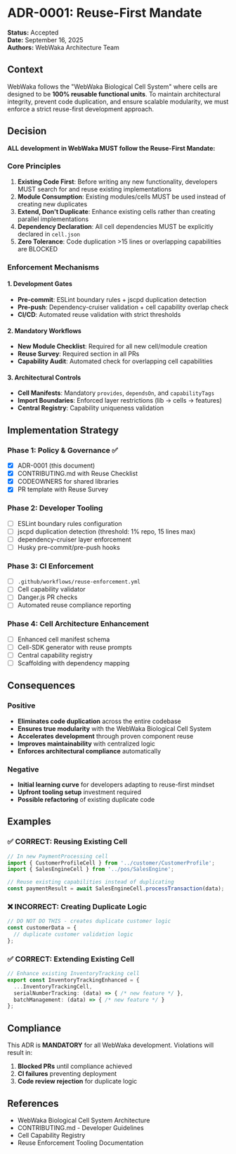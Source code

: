 # ADR-0001: Reuse-First Mandate

**Status:** Accepted  
**Date:** September 16, 2025  
**Authors:** WebWaka Architecture Team  

## Context

WebWaka follows the "WebWaka Biological Cell System" where cells are designed to be **100% reusable functional units**. To maintain architectural integrity, prevent code duplication, and ensure scalable modularity, we must enforce a strict reuse-first development approach.

## Decision

**ALL development in WebWaka MUST follow the Reuse-First Mandate:**

### Core Principles

1. **Existing Code First**: Before writing any new functionality, developers MUST search for and reuse existing implementations
2. **Module Consumption**: Existing modules/cells MUST be used instead of creating new duplicates
3. **Extend, Don't Duplicate**: Enhance existing cells rather than creating parallel implementations
4. **Dependency Declaration**: All cell dependencies MUST be explicitly declared in `cell.json`
5. **Zero Tolerance**: Code duplication >15 lines or overlapping capabilities are BLOCKED

### Enforcement Mechanisms

#### 1. Development Gates
- **Pre-commit**: ESLint boundary rules + jscpd duplication detection
- **Pre-push**: Dependency-cruiser validation + cell capability overlap check
- **CI/CD**: Automated reuse validation with strict thresholds

#### 2. Mandatory Workflows
- **New Module Checklist**: Required for all new cell/module creation
- **Reuse Survey**: Required section in all PRs
- **Capability Audit**: Automated check for overlapping cell capabilities

#### 3. Architectural Controls
- **Cell Manifests**: Mandatory `provides`, `dependsOn`, and `capabilityTags`
- **Import Boundaries**: Enforced layer restrictions (lib → cells → features)
- **Central Registry**: Capability uniqueness validation

## Implementation Strategy

### Phase 1: Policy & Governance ✅
- [x] ADR-0001 (this document)
- [x] CONTRIBUTING.md with Reuse Checklist
- [x] CODEOWNERS for shared libraries
- [x] PR template with Reuse Survey

### Phase 2: Developer Tooling
- [ ] ESLint boundary rules configuration
- [ ] jscpd duplication detection (threshold: 1% repo, 15 lines max)
- [ ] dependency-cruiser layer enforcement
- [ ] Husky pre-commit/pre-push hooks

### Phase 3: CI Enforcement
- [ ] `.github/workflows/reuse-enforcement.yml`
- [ ] Cell capability validator
- [ ] Danger.js PR checks
- [ ] Automated reuse compliance reporting

### Phase 4: Cell Architecture Enhancement
- [ ] Enhanced cell manifest schema
- [ ] Cell-SDK generator with reuse prompts
- [ ] Central capability registry
- [ ] Scaffolding with dependency mapping

## Consequences

### Positive
- **Eliminates code duplication** across the entire codebase
- **Ensures true modularity** with the WebWaka Biological Cell System
- **Accelerates development** through proven component reuse
- **Improves maintainability** with centralized logic
- **Enforces architectural compliance** automatically

### Negative
- **Initial learning curve** for developers adapting to reuse-first mindset
- **Upfront tooling setup** investment required
- **Possible refactoring** of existing duplicate code

## Examples

### ✅ CORRECT: Reusing Existing Cell
```typescript
// In new PaymentProcessing cell
import { CustomerProfileCell } from '../customer/CustomerProfile';
import { SalesEngineCell } from '../pos/SalesEngine';

// Reuse existing capabilities instead of duplicating
const paymentResult = await SalesEngineCell.processTransaction(data);
```

### ❌ INCORRECT: Creating Duplicate Logic
```typescript
// DO NOT DO THIS - creates duplicate customer logic
const customerData = {
  // duplicate customer validation logic
};
```

### ✅ CORRECT: Extending Existing Cell
```typescript
// Enhance existing InventoryTracking cell
export const InventoryTrackingEnhanced = {
  ...InventoryTrackingCell,
  serialNumberTracking: (data) => { /* new feature */ },
  batchManagement: (data) => { /* new feature */ }
};
```

## Compliance

This ADR is **MANDATORY** for all WebWaka development. Violations will result in:
1. **Blocked PRs** until compliance achieved
2. **CI failures** preventing deployment
3. **Code review rejection** for duplicate logic

## References

- WebWaka Biological Cell System Architecture
- CONTRIBUTING.md - Developer Guidelines
- Cell Capability Registry
- Reuse Enforcement Tooling Documentation